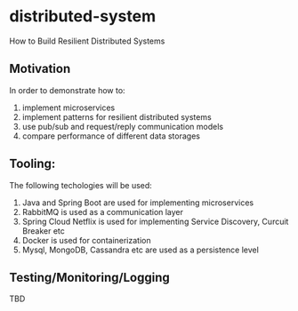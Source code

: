 # distributed-system
How to Build Resilient Distributed Systems

## Motivation

In order to demonstrate how to:

1. implement microservices
2. implement patterns for resilient distributed systems
3. use pub/sub and request/reply communication models
4. compare performance of different data storages


## Tooling:

The following techologies will be used:

1. Java and Spring Boot are used for implementing microservices 
2. RabbitMQ is used as a communication layer
3. Spring Cloud Netflix is used for implementing Service Discovery, Curcuit Breaker etc
4. Docker is used for containerization 
5. Mysql, MongoDB, Cassandra etc are used as a persistence level

## Testing/Monitoring/Logging

TBD

